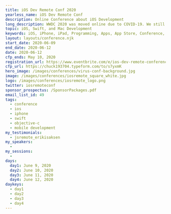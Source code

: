 ```yaml
---
title: iOS Dev Remote Conf 2020
yearless_name: iOS Dev Remote Conf
description: Online Conference about iOS Development
long_description: WWDC 2020 was moved online due to COVID-19. We still don't know wha that really means. iOS Dev Remote Conference is a fully online conference produced by the team that creates the iPhreaks podcast. This will be the premier online experience for iOS developers to stay current without the hassle of travel or the risk of contagion.
topic: iOS, Swift, and Mac Development
keywords: iOS, iPhone, iPad, Programming, Apps, App Store, Conference, Learning, Keeping Current
layout: layouts/conference.njk
start_date: 2020-06-09
end_date: 2020-06-12
date: 2020-06-12
cfp_ends: May 10, 2020
registration_url: https://www.eventbrite.com/e/ios-dev-remote-conference-2020-tickets-102599391542
cfp_url: https://chuck193704.typeform.com/to/s7yxmK
hero_image: /images/conferences/virus-conf-background.jpg
image: /images/conferences/iosremote_square_white.jpg
logo: /images/conferences/iosremote_logo.png
twitter: iosremoteconf
sponsor_prospectus: /SponsorPackages.pdf
email_list_id: 49
tags:
  - conference
  - ios
  - iphone
  - swift
  - objective-c
  - mobile development
my_testimonials:
  - jsremote_erikisaksen
my_speakers:
  - 
my_sessions:
  -
days:
  day1: June 9, 2020
  day2: June 10, 2020
  day3: June 11, 2020
  day4: June 12, 2020
daykeys:
  - day1
  - day2
  - day3
  - day4
---
```



